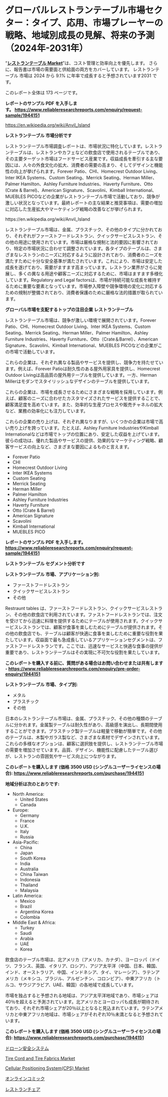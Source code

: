 <p><h1>グローバルレストランテーブル市場セクター：タイプ、応用、市場プレーヤーの戦略、地域別成長の見解、将来の予測（2024年-2031年）</h1></p><p>&ldquo;<strong><a href="https://www.reliableresearchreports.com/restaurant-tables-r1944151">レストランテーブル Market</a></strong>&rdquo;は、コスト管理と効率向上を優先します。 さらに、報告書は市場の需要面と供給面の両方をカバーしています。 レストランテーブル 市場は 2024 から 9.1% に年率で成長すると予想されています2031 です。</p>
<p>このレポート全体は 173 ページです。</p>
<p><strong>レポートのサンプル PDF を入手します。&nbsp;<a href="https://www.reliableresearchreports.com/enquiry/request-sample/1944151">https://www.reliableresearchreports.com/enquiry/request-sample/1944151</a></strong></p>
<p><a href="https://en.wikipedia.org/wiki/Anvil_Island">https://en.wikipedia.org/wiki/Anvil_Island</a></p>
<p><strong>レストランテーブル 市場分析です</strong></p>
<p><p>レストランテーブル市場調査レポートは、市場状況に特化しています。レストランテーブルは、レストランやカフェなどの飲食店で使用されるテーブルであり、その主要ターゲット市場はフードサービス産業です。収益成長を牽引する主な要因には、人々の外食文化の拡大、消費者の需要の高まり、そしてデザインと機能性の向上が挙げられます。Forever Patio、CHI、Homecrest Outdoor Living、Inter IKEA Systems、Custom Seating、Merrick Seating、Herman Miller、Palmer Hamilton、Ashley Furniture Industries、Haverty Furniture、Otto (Crate & Barrel)、American Signature、Scavolini、Kimball International、MUEBLES PICOなどの企業がレストランテーブル市場で活動しており、競争が激しい状況となっています。最終レポートの主な結果と推奨事項は、需要の増加に対応した生産拡大やマーケティング戦略の改善などが挙げられます。</p></p>
<p>https://en.wikipedia.org/wiki/Anvil_Island</p>
<p><p>レストランテーブル市場は、金属、プラスチック、その他のタイプに分かれており、それぞれがファーストフードレストラン、クイックサービスレストラン、その他の用途に使用されています。市場は厳格な規制と法的要因に影響されており、特定の市場状況に合わせて調整されています。各タイプのテーブルは、さまざまなレストランのニーズに対応するように設計されており、消費者のニーズを満たすために十分な安全基準が満たされています。これにより、市場は安定した成長を遂げており、需要がますます高まっています。レストラン業界がさらに発展し、多くの異なる用途や顧客ニーズに対応するために、市場はますます多様化しています。Regulatory and Legal factorsは、市場が持続可能な成長を維持するために重要な要素となっています。市場参入障壁や競争環境の変化に対応するための規制が整備されており、消費者保護のために厳格な法的措置が取られています。</p></p>
<p><strong>グローバル市場を支配するトップの注目企業 レストランテーブル</strong></p>
<p><p>レストランテーブル市場は、競争が激しい環境で展開されています。Forever Patio、CHI、Homecrest Outdoor Living、Inter IKEA Systems、Custom Seating、Merrick Seating、Herman Miller、Palmer Hamilton、Ashley Furniture Industries、Haverty Furniture、Otto（Crate＆Barrel）、American Signature、Scavolini、Kimball International、MUEBLES PICOなどの企業がこの市場で活動しています。</p><p>これらの企業は、それぞれ異なる製品やサービスを提供し、競争力を持たせています。例えば、Forever Patioは耐久性のある屋外用家具を提供し、Homecrest Outdoor Livingは高品質の屋外用テーブルを提供しています。一方、Herman Millerはモダンでスタイリッシュなデザインのテーブルを提供しています。</p><p>これらの企業は、市場を成長させるためにさまざまな戦略を採用しています。例えば、顧客のニーズに合わせたカスタマイズされたサービスを提供することで、顧客満足度を高めています。また、効率的な生産プロセスや販売チャネルの拡大など、業務の効率化にも注力しています。</p><p>これらの企業の売り上げは、それぞれ異なりますが、いくつかの企業は市場で高い売り上げを誇っています。たとえば、Ashley Furniture IndustriesやKimball Internationalなどは市場でトップの位置にあり、安定した収益を上げています。彼らの成功は、優れた製品やサービスの提供、効果的なマーケティング戦略、顧客サービスの向上など、さまざまな要因によるものと言えます。</p></p>
<p><ul><li>Forever Patio</li><li>CHI</li><li>Homecrest Outdoor Living</li><li>Inter IKEA Systems</li><li>Custom Seating</li><li>Merrick Seating</li><li>Herman Miller</li><li>Palmer Hamilton</li><li>Ashley Furniture Industries</li><li>Haverty Furniture</li><li>Otto (Crate & Barrel)</li><li>American Signature</li><li>Scavolini</li><li>Kimball International</li><li>MUEBLES PICO</li></ul></p>
<p><strong>レポートのサンプル PDF を入手します。 <a href="https://www.reliableresearchreports.com/enquiry/request-sample/1944151">https://www.reliableresearchreports.com/enquiry/request-sample/1944151</a></strong></p>
<p><strong>レストランテーブル セグメント分析です</strong></p>
<p><strong>レストランテーブル 市場、アプリケーション別:</strong></p>
<p><ul><li>ファーストフードレストラン</li><li>クイックサービスレストラン</li><li>その他</li></ul></p>
<p><p>Restraunt tables は、ファーストフードレストラン、クイックサービスレストラン、その他の飲食店で利用されています。ファストフードレストランでは、注文を受けてから迅速に料理を提供するためにテーブルが使用されます。クイックサービスレストランでは、顧客が食事を楽しむためにテーブルが提供されます。その他の飲食店でも、テーブルは顧客が快適に食事を楽しむために重要な役割を果たしています。収益面で最も急成長しているアプリケーションセグメントは、ファストフードレストランです。ここでは、迅速なサービスと快適な食事の提供が重要であり、レストランテーブルはその実現に不可欠な役割を果たしています。</p></p>
<p><strong>このレポートを購入する前に、質問がある場合はお問い合わせまたは共有します - <a href="https://www.reliableresearchreports.com/enquiry/pre-order-enquiry/1944151">https://www.reliableresearchreports.com/enquiry/pre-order-enquiry/1944151</a></strong></p>
<p><strong>レストランテーブル 市場、タイプ別:</strong></p>
<p><ul><li>メタル</li><li>プラスチック</li><li>その他</li></ul></p>
<p><p>日本のレストランテーブル市場は、金属、プラスチック、その他の種類のテーブルに分かれます。金属製テーブルは耐久性があり、高級感を演出し、長期間使用することができます。プラスチック製テーブルは軽量で移動が簡単です。その他のテーブルは、木製やガラス製など、さまざまな素材でデザインされています。これらの多様なオプションは、顧客に選択肢を提供し、レストランテーブル市場の需要を増加させています。品質、デザイン、機能性に配慮したテーブル選びが、レストランの雰囲気やサービス向上につながります。</p></p>
<p><strong>このレポートを購入します (価格 3500 USD (シングルユーザーライセンスの場合): <a href="https://www.reliableresearchreports.com/purchase/1944151">https://www.reliableresearchreports.com/purchase/1944151</a></strong></p>
<p><strong>地域分析は次のとおりです:</strong></p>
<p><ul>
    <li>
        North America:
        <ul>
            <li>United States</li>
            <li>Canada</li>
        </ul>
    </li>
    <li>
        Europe:
        <ul>
            <li>Germany</li>
            <li>France</li>
            <li>U.K.</li>
            <li>Italy</li>
            <li>Russia</li>
        </ul>
    </li>
    <li>
        Asia-Pacific:
        <ul>
            <li>China</li>
            <li>Japan</li>
            <li>South Korea</li>
            <li>India</li>
            <li>Australia</li>
            <li>China Taiwan</li>
            <li>Indonesia</li>
            <li>Thailand</li>
            <li>Malaysia</li>
        </ul>
    </li>
    <li>
        Latin America:
        <ul>
            <li>Mexico</li>
            <li>Brazil</li>
            <li>Argentina Korea</li>
            <li>Colombia</li>
        </ul>
    </li>
    <li>
        Middle East & Africa:
        <ul>
            <li>Turkey</li>
            <li>Saudi</li>
            <li>Arabia</li>
            <li>UAE</li>
            <li>Korea</li>
        </ul>
    </li>
    </ul></p>
<p><p>飲食店のテーブル市場は、北アメリカ（アメリカ、カナダ）、ヨーロッパ（ドイツ、フランス、英国、イタリア、ロシア）、アジア太平洋（中国、日本、韓国、インド、オーストラリア、中国、インドネシア、タイ、マレーシア）、ラテンアメリカ（メキシコ、ブラジル、アルゼンチン、コロンビア）、中東アフリカ（トルコ、サウジアラビア、UAE、韓国）の各地域で成長しています。</p><p>市場を独占すると予想される地域は、アジア太平洋地域であり、市場シェアは40％を超えると予測されています。北アメリカとヨーロッパも成長が期待されており、それぞれ市場シェアが20％以上となると見込まれています。ラテンアメリカと中東アフリカ地域は、市場シェアがそれぞれ10％未満となると予想されています。</p></p>
<p><strong>このレポートを購入します (価格 3500 USD (シングルユーザーライセンスの場合): <a href="https://www.reliableresearchreports.com/purchase/1944151">https://www.reliableresearchreports.com/purchase/1944151</a></strong></p>
<p><p><a href="https://medium.com/@alyle7648/2024%E5%B9%B4%E3%81%8B%E3%82%892031%E5%B9%B4%E3%81%BE%E3%81%A7%E3%81%AE%E6%9C%9F%E9%96%93%E3%81%AB%E3%81%8A%E3%81%91%E3%82%8B%E3%83%89%E3%83%AD%E3%83%BC%E3%83%B3%E5%AE%89%E5%85%A8%E3%82%B7%E3%82%B9%E3%83%86%E3%83%A0%E5%B8%82%E5%A0%B4%E3%82%B7%E3%82%A7%E3%82%A2%E3%81%A8%E7%AB%B6%E4%BA%89%E7%8A%B6%E6%B3%81%E3%81%AB%E9%96%A2%E3%81%99%E3%82%8B%E6%B4%9E%E5%AF%9F-355763817c46">ドローン安全システム</a></p><p><a href="https://www.linkedin.com/pulse/global-tire-cord-fabrics-market-size-trends-analysis-regional-iqgoe?trackingId=Q9y8nYHsRQKj9ch0CISpCg%3D%3D">Tire Cord and Tire Fabrics Market</a></p><p><a href="https://medium.com/@susanabraun1964/global-cellular-positioning-system-cps-market-exploring-market-share-market-trends-and-future-c6b900cd6fed">Cellular Positioning System(CPS) Market</a></p><p><a href="https://medium.com/@verniebarton2023/%E3%82%AA%E3%83%B3%E3%83%A9%E3%82%A4%E3%83%B3%E3%82%B3%E3%83%9F%E3%83%83%E3%82%AF%E5%B8%82%E5%A0%B4%E8%A6%8F%E6%A8%A1%E3%81%A8%E3%82%B7%E3%82%A7%E3%82%A2%E3%81%AE%E5%88%86%E6%9E%90-%E6%88%90%E9%95%B7%E3%83%88%E3%83%AC%E3%83%B3%E3%83%89%E3%81%A82024%E5%B9%B4%E3%81%8B%E3%82%892031%E5%B9%B4%E3%81%BE%E3%81%A7%E3%81%AE%E4%BA%88%E6%B8%AC-c5b7243e35de">オンラインコミック</a></p><p><a href="https://github.com/lababdou/Market-Research-Report-List-5/blob/main/419462876320.md">レストランチェア</a></p></p>